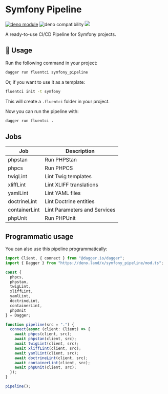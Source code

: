# Symfony Pipeline

[![deno module](https://shield.deno.dev/x/symfony_pipeline)](https://deno.land/x/symfony_pipeline)
![deno compatibility](https://shield.deno.dev/deno/^1.34)
[![](https://img.shields.io/codecov/c/gh/fluent-ci-templates/symfony-pipeline)](https://codecov.io/gh/fluent-ci-templates/symfony-pipeline)

A ready-to-use CI/CD Pipeline for Symfony projects.

## 🚀 Usage

Run the following command in your project:

```bash
dagger run fluentci symfony_pipeline
```

Or, if you want to use it as a template:

```bash
fluentci init -t symfony
```

This will create a `.fluentci` folder in your project.

Now you can run the pipeline with:

```bash
dagger run fluentci .
```

## Jobs

| Job          | Description                  |
| ------------ | ---------------------------- |
| phpstan      | Run PHPStan                  |
| phpcs        | Run PHPCS                    |
| twigLint     | Lint Twig templates          |
| xliffLint    | Lint XLIFF translations      |
| yamlLint     | Lint YAML files              |
| doctrineLint | Lint Doctrine entities       |
| containerLint| Lint Parameters and Services |
| phpUnit      | Run PHPUnit                  | 

## Programmatic usage

You can also use this pipeline programmatically:

```ts
import Client, { connect } from "@dagger.io/dagger";
import { Dagger } from "https://deno.land/x/symfony_pipeline/mod.ts";

const { 
  phpcs,
  phpstan,
  twigLint,
  xliffLint,
  yamlLint,
  doctrineLint,
  containerLint,
  phpUnit 
} = Dagger;

function pipeline(src = ".") {
  connect(async (client: Client) => {
    await phpcs(client, src);
    await phpstan(client, src);
    await twigLint(client, src);
    await xliffLint(client, src);
    await yamlLint(client, src);
    await doctrineLint(client, src);
    await containerLint(client, src);
    await phpUnit(client, src);
  });
}

pipeline();
```
